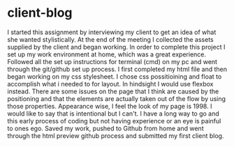 # client-blog
I started this assignment by interviewing my client to get an idea of what she wanted stylistically.
At the end of the meeting I collected the assets supplied by the client and began working.
In order to complete this project I set up my work environment at home, which was a great experience.
Followed all the set up instructions for terminal (cmd) on my pc and went through the git/github set up process.
I first completed my html file and then began working on my css stylesheet.
I chose css possitioining and float to accomplish what i needed to for layout.
In hindsight I would use flexbox instead. There are some issues on the page that I think are caused by the positioning and that
the elements are actually taken out of the flow by using those properties.
Appearance wise, I feel the look of my page is 1998. I would like to say that is intentional but I can't. I have a long way to go and this early process of coding but not having experience or an eye is painful to ones ego.
Saved my work, pushed to Github from home and went through the html preview github process and submitted my first client blog.


